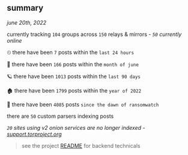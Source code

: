 
## summary
_june 20th, 2022_

currently tracking `104` groups across `150` relays & mirrors - _`50` currently online_

⏲ there have been `7` posts within the `last 24 hours`

🦈 there have been `166` posts within the `month of june`

🪐 there have been `1013` posts within the `last 90 days`

🏚 there have been `1799` posts within the `year of 2022`

🦕 there have been `4085` posts `since the dawn of ransomwatch`

there are `50` custom parsers indexing posts

_`20` sites using v2 onion services are no longer indexed - [support.torproject.org](https://support.torproject.org/onionservices/v2-deprecation/)_

> see the project [README](https://github.com/joshhighet/ransomwatch#ransomwatch--) for backend technicals
